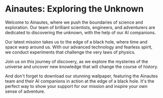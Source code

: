 <!--font:Poppins-->

# Ainautes: Exploring the Unknown

Welcome to Ainautes, where we push the boundaries of science and exploration. Our team of brilliant scientists, engineers, and adventurers are dedicated to discovering the unknown, with the help of our AI companions.

Our latest mission takes us to the edge of a black hole, where time and space warp around us. With our advanced technology and fearless spirit, we conduct experiments that challenge the very laws of physics.

Join us on this journey of discovery, as we explore the mysteries of the universe and uncover new knowledge that will change the course of history.

And don't forget to download our stunning wallpaper, featuring the Ainautes team and their AI companions in action at the edge of a black hole. It's the perfect way to show your support for our mission and inspire your own sense of adventure.

<!--

Write me markdown content of website with wallpaper:

"A team of Ainautes and their AI companions conducting experiments on the edge of a black hole, with time and space warping around them."

The header of the page should not be copy of the text but rather a real content of the website which is using this wallpaper.


---


# Ainautes: Exploring the Unknown

Welcome to Ainautes, where we push the boundaries of science and exploration. Our team of brilliant scientists, engineers, and adventurers are dedicated to discovering the unknown, with the help of our AI companions.

Our latest mission takes us to the edge of a black hole, where time and space warp around us. With our advanced technology and fearless spirit, we conduct experiments that challenge the very laws of physics.

Join us on this journey of discovery, as we explore the mysteries of the universe and uncover new knowledge that will change the course of history.

And don't forget to download our stunning wallpaper, featuring the Ainautes team and their AI companions in action at the edge of a black hole. It's the perfect way to show your support for our mission and inspire your own sense of adventure.


---


Write me a Google font which is best fitting for the website.

Pick from the list:
- IBM Plex Sans
- Open Sans
- Dancing Script
- Alegreya
- Poppins
- Playfair Display
- Lato
- Montserrat
- Raleway
- Cinzel Decorative
- Lobster
- Creepster
- Inter
- Cabin
- Barlow Condensed
- Roboto
- Cormorant Garamond
- Orbitron
- Futura
- Great Vibes
- Exo 2
- Cinzel


Write just the font name nothing else.


---


Poppins

-->
